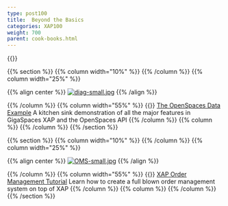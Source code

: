 ```yaml
---
type: post100
title:  Beyond the Basics
categories: XAP100
weight: 700
parent: cook-books.html
---
```


{{<wbr>}}


{{% section %}}
{{% column width="10%" %}}
{{% /column %}}
{{% column width="25%" %}}

{{% align center %}}
[![diag-small.jpg](/attachment_files/diag-small.jpg)](./the-openspaces-data-example.html)
{{% /align %}}

{{% /column %}}
{{% column width="55%" %}}
{{<wbr>}}
[The OpenSpaces Data Example](./the-openspaces-data-example.html)
A kitchen sink demonstration of all the major features in GigaSpaces XAP and the OpenSpaces API
{{% /column %}}
{{% column %}}
{{% /column %}}
{{% /section %}}

{{% section %}}
{{% column width="10%" %}}
{{% /column %}}
{{% column width="25%" %}}

{{% align center %}}
[![OMS-small.jpg](/attachment_files/OMS-small.jpg)](./xap-order-management-tutorial.html)
{{% /align %}}

{{% /column %}}
{{% column width="55%" %}}
{{<wbr>}}
[XAP Order Management Tutorial](./xap-order-management-tutorial.html)
Learn how to create a full blown order management system on top of XAP
{{% /column %}}
{{% column %}}
{{% /column %}}
{{% /section %}}

